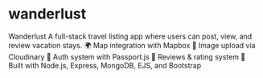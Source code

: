 # wanderlust
Wanderlust  A full-stack travel listing app where users can post, view, and review vacation stays.  🌍 Map integration with Mapbox  📸 Image upload via Cloudinary  🔐 Auth system with Passport.js  🧾 Reviews &amp; rating system  💾 Built with Node.js, Express, MongoDB, EJS, and Bootstrap
